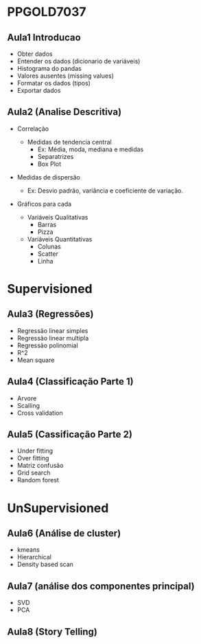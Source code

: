 # PPGOLD7037

## Aula1 Introducao
* Obter dados
* Entender os dados (dicionario de variáveis)
* Histograma do pandas
* Valores ausentes (missing values)
* Formatar os dados (tipos)
* Exportar dados

## Aula2 (Analise Descritiva)
* Correlação
    * Medidas de tendencia central 
        * Ex: Média, moda, mediana e medidas 
        * Separatrizes
        * Box Plot

* Medidas de dispersão
    * Ex: Desvio padrão, variância e  coeficiente de variação.

* Gráficos para cada 
    * Variáveis Qualitativas
        * Barras
        * Pizza
    * Variáveis Quantitativas
        * Colunas
        * Scatter
        * Linha

# Supervisioned

## Aula3 (Regressões)
* Regressão linear simples
* Regressão linear multipla
* Regressão polinomial
* R^2
* Mean square

## Aula4 (Classificação Parte 1)
* Arvore
* Scalling
* Cross validation

## Aula5 (Cassificação Parte 2)
* Under fitting
* Over fitting
* Matriz confusão
* Grid search
* Random forest

# UnSupervisioned

## Aula6 (Análise de cluster)
* kmeans
* Hierarchical
* Density based scan

## Aula7 (análise dos componentes principal)
* SVD
* PCA

## Aula8 (Story Telling)
